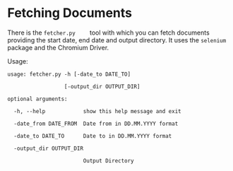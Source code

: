 # Fetching Documents 



There is the `fetcher.py	` tool with which you can fetch documents providing the start date, end date and output directory. It uses the `selenium` package and the Chromium Driver. 



Usage: 

```
usage: fetcher.py -h [-date_to DATE_TO]

                  [-output_dir OUTPUT_DIR]

optional arguments:

  -h, --help            show this help message and exit

  -date_from DATE_FROM  Date from in DD.MM.YYYY format

  -date_to DATE_TO      Date to in DD.MM.YYYY format

  -output_dir OUTPUT_DIR

                        Output Directory



```

